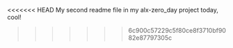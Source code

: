 <<<<<<< HEAD
My second readme file in my alx-zero_day project today, cool!
>>>>>>> 6c900c57229c5f80ce8f3710bf9082e87797305c
